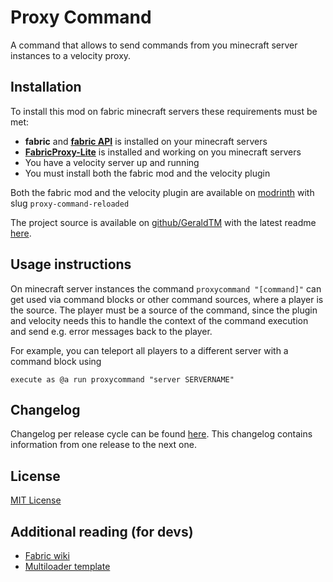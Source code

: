 # Proxy Command

A command that allows to send commands from you minecraft server instances to a velocity proxy.


## Installation

To install this mod on fabric minecraft servers these requirements must be met:
* **fabric** and **[fabric API](https://modrinth.com/mod/fabric-api)** is installed on your minecraft servers
* **[FabricProxy-Lite](https://modrinth.com/mod/fabricproxy-lite)** is installed and working on you minecraft servers
* You have a velocity server up and running
* You must install both the fabric mod and the velocity plugin

Both the fabric mod and the velocity plugin are available on [modrinth](https://modrinth.com/mod/proxy-command-reloaded) with slug `proxy-command-reloaded`

The project source is available on [github/GeraldTM](https://github.com/GeraldTM/MCProxyCommand) with the latest
readme [here](https://github.com/GeraldTM/MCProxyCommand/blob/master/README.md).


## Usage instructions

On minecraft server instances the command `proxycommand "[command]"` can get used via command blocks or other
command sources, where a player is the source. The player must be a source of the command, since the plugin and
velocity needs this to handle the context of the command execution and send e.g. error messages back to
the player.

For example, you can teleport all players to a different server with a command block using
```
execute as @a run proxycommand "server SERVERNAME"
```




## Changelog

Changelog per release cycle can be found [here](https://github.com/GeraldTM/MCProxyCommand/blob/master/CHANGELOG.md).
This changelog contains information from one release to the next one.


## License

[MIT License](https://github.com/GeraldTM/MCProxyCommand/blob/master/LICENSE)


## Additional reading (for devs)

* [Fabric wiki](https://fabricmc.net/wiki/start)
* [Multiloader template](https://github.com/jaredlll08/MultiLoader-Template)

